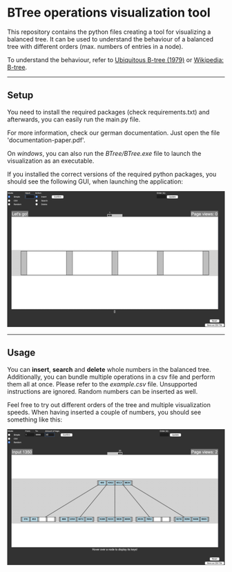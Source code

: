 # BTree operations visualization tool

This repository contains the python files creating a tool for visualizing a balanced tree. It can be used to understand the behaviour of a balanced tree with different orders (max. numbers of entries in a node).

To understand the behaviour, refer to [Ubiquitous B-tree (1979)](https://dl.acm.org/doi/pdf/10.1145/356770.356776) or [Wikipedia: B-tree](https://en.wikipedia.org/wiki/B-tree).

---

## Setup

You need to install the required packages (check requirements.txt) and afterwards, you can easily run the main.py file. 

For more information, check our german documentation. Just open the file 'documentation-paper.pdf'.

On *windows*, you can also run the *BTree/BTree.exe* file to launch the visualization as an executable.

If you installed the correct versions of the required python packages, you should see the following GUI, when launching the application:

![Initial GUI state](https://github.com/MWERGEN/BTree/blob/main/images/initial-state.jpg)

---

## Usage

You can **insert**, **search** and **delete** whole numbers in the balanced tree. Additionally, you can bundle multiple operations in a csv file and perform them all at once. Please refer to the *example.csv* file. Unsupported instructions are ignored. Random numbers can be inserted as well. 

Feel free to try out different orders of the tree and multiple visualization speeds. When having inserted a couple of numbers, you should see something like this:

![GUI state after 20 random keys](https://github.com/MWERGEN/BTree/blob/main/images/inserted-20-keys.jpg)
